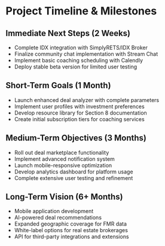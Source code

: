 # Project Timeline & Milestones

## Immediate Next Steps (2 Weeks)
- Complete IDX integration with SimplyRETS/IDX Broker
- Finalize community chat implementation with Stream Chat
- Implement basic coaching scheduling with Calendly
- Deploy stable beta version for limited user testing

## Short-Term Goals (1 Month)
- Launch enhanced deal analyzer with complete parameters
- Implement user profiles with investment preferences
- Develop resource library for Section 8 documentation
- Create initial subscription tiers for coaching services

## Medium-Term Objectives (3 Months)
- Roll out deal marketplace functionality
- Implement advanced notification system
- Launch mobile-responsive optimization
- Develop analytics dashboard for platform usage
- Complete extensive user testing and refinement

## Long-Term Vision (6+ Months)
- Mobile application development
- AI-powered deal recommendations
- Expanded geographic coverage for FMR data
- White-label options for real estate brokerages
- API for third-party integrations and extensions
